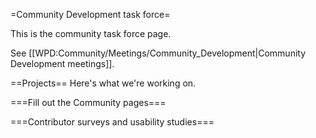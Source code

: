 =Community Development task force=

This is the community task force page.

See [[WPD:Community/Meetings/Community_Development|Community Development meetings]].

==Projects==
Here's what we're working on.

===Fill out the Community pages===

===Contributor surveys and usability studies===